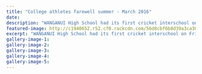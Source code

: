 ```yaml
---
title: "College athletes farewell summer - March 2016"
date: 
description: "WANGANUI High School had its first cricket interschool on Friday , February 26 at Victoria Park against Wairarapa College, article from Wanganui Chronicle on 9/3/16..."
featured-image: http://c1940652.r52.cf0.rackcdn.com/56d8cbf6b8d39a3ca3000e9d/Boys-1st-XI-Chronicle-4.3.16.jpg
excerpt: "WANGANUI High School had its first cricket interschool on Friday , February 26 at Victoria Park against Wairarapa College, article from Wanganui Chronicle on 9/3/16..."
gallery-image-1: 
gallery-image-2: 
gallery-image-3: 
gallery-image-4: 
gallery-image-5: 
---
```

